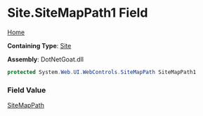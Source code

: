 # Site\.SiteMapPath1 Field

[Home](../../../../../../../README.md)

**Containing Type**: [Site](../README.md)

**Assembly**: DotNetGoat\.dll

```csharp
protected System.Web.UI.WebControls.SiteMapPath SiteMapPath1
```

### Field Value

[SiteMapPath](https://docs.microsoft.com/en-us/dotnet/api/system.web.ui.webcontrols.sitemappath)

